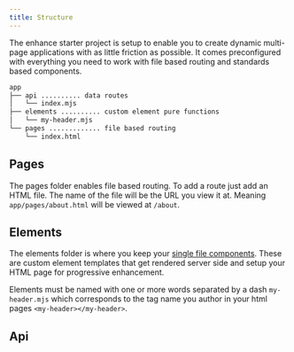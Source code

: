 ```yaml
---
title: Structure
---
```


The enhance starter project is setup to enable you to create dynamic multi-page applications with as little friction as possible. It comes preconfigured with everything you need to work with file based routing and standards based components.

```bash
app
├── api .......... data routes
│   └── index.mjs
├── elements .......... custom element pure functions
│   └── my-header.mjs
└── pages ............. file based routing
    └── index.html
```

## Pages

The pages folder enables file based routing. To add a route just add an HTML file. The name of the file will be the URL you view it at. Meaning `app/pages/about.html` will be viewed at `/about`.

## Elements

The elements folder is where you keep your [single file components](/docs/learn/concepts/single-file-components). These are custom element templates that get rendered server side and setup your HTML page for progressive enhancement.

Elements must be named with one or more words separated by a dash `my-header.mjs` which corresponds to the tag name you author in your html pages `<my-header></my-header>`.

## Api

